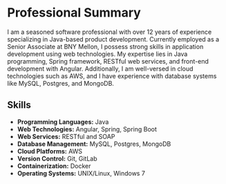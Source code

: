 # Professional Summary

I am a seasoned software professional with over 12 years of experience specializing in Java-based product development. Currently employed as a Senior Associate at BNY Mellon, I possess strong skills in application development using web technologies. My expertise lies in Java programming, Spring framework, RESTful web services, and front-end development with Angular. Additionally, I am well-versed in cloud technologies such as AWS, and I have experience with database systems like MySQL, Postgres, and MongoDB.

## Skills

- **Programming Languages:** Java
- **Web Technologies:** Angular, Spring, Spring Boot
- **Web Services:** RESTful and SOAP
- **Database Management:** MySQL, Postgres, MongoDB
- **Cloud Platforms:** AWS
- **Version Control:** Git, GitLab
- **Containerization:** Docker
- **Operating Systems:** UNIX/Linux, Windows 7
